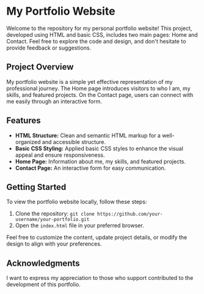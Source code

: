 # My Portfolio Website

Welcome to the repository for my personal portfolio website! This project, developed using HTML and basic CSS, includes two main pages: Home and Contact. Feel free to explore the code and design, and don't hesitate to provide feedback or suggestions.

## Project Overview

My portfolio website is a simple yet effective representation of my professional journey. The Home page introduces visitors to who I am, my skills, and featured projects. On the Contact page, users can connect with me easily through an interactive form.

## Features

- **HTML Structure:** Clean and semantic HTML markup for a well-organized and accessible structure.
- **Basic CSS Styling:** Applied basic CSS styles to enhance the visual appeal and ensure responsiveness.
- **Home Page:** Information about me, my skills, and featured projects.
- **Contact Page:** An interactive form for easy communication.

## Getting Started

To view the portfolio website locally, follow these steps:

1. Clone the repository: `git clone https://github.com/your-username/your-portfolio.git`
2. Open the `index.html` file in your preferred browser.

Feel free to customize the content, update project details, or modify the design to align with your preferences.

## Acknowledgments

I want to express my appreciation to those who support contributed to the development of this portfolio.

